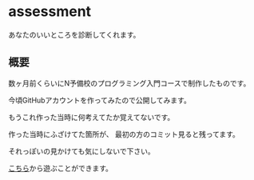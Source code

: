 # assessment
あなたのいいところを診断してくれます。

## 概要

数ヶ月前くらいにN予備校のプログラミング入門コースで制作したものです。

今頃GitHubアカウントを作ってみたので公開してみます。

もうこれ作った当時に何考えてたか覚えてないです。


作った当時にふざけてた箇所が、
最初の方のコミット見ると残ってます。

それっぽいの見かけても気にしないで下さい。

[こちら](https://nanasi-1.github.io/assessment)から遊ぶことができます。
